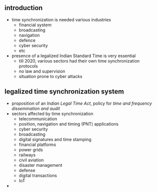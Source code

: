 ## introduction
- time synchronization is needed various industries
	- financial system
	- broadcasting
	- navigation
	- defence
	- cyber security
	- etc
- presence of a legalized Indian Standard Time is very essential
	- till 2020, various sectors had their own time synchronization protocols
	- no law and supervision
	- situation prone to cyber attacks

## legalized time synchronization system
- proposition of an *Indian Legal Time Act*, policy for *time and frequency dissemination and audit*
- sectors affected by time synchronization
	- telecommunication
	- position, navigation and timing (PNT) applications
	- cyber security
	- broadcasting
	- digital signatures and time stamping
	- financial platforms
	- power grids
	- railways
	- civil aviation
	- disaster management
	- defense
	- digital transactions
	- IoT
- 